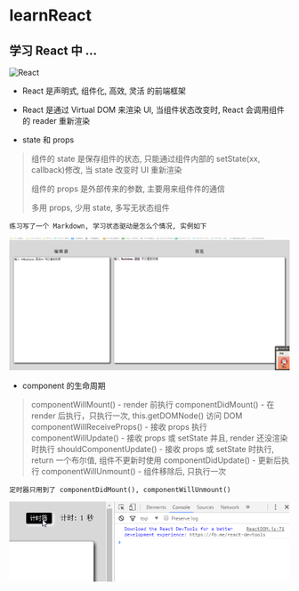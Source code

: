 # learnReact


## 学习 React 中 ...


![React](http://yiming465.com/wp-content/uploads/2016/09/9FF923C456668F2850BE562B46A84414.png)

- React 是声明式, 组件化, 高效, 灵活 的前端框架

- React 是通过 Virtual DOM 来渲染 UI, 当组件状态改变时, React 会调用组件的 reader 重新渲染

- state 和 props

> 组件的 state 是保存组件的状态, 只能通过组件内部的 setState(xx, callback)修改, 当 state 改变时 UI 重新渲染
>
> 组件的 props 是外部传来的参数, 主要用来组件件的通信
>
> 多用 props, 少用 state, 多写无状态组件

```
练习写了一个 Markdown, 学习状态驱动是怎么个情况, 实例如下
```

![screenshots](https://github.com/Crayoncyann/learnReact/blob/master/screenshots/md.gif)


- component 的生命周期

> componentWillMount() - render 前执行
> componentDidMount() - 在 render 后执行，只执行一次, this.getDOMNode() 访问 DOM
> componentWillReceiveProps() - 接收 props 执行
> componentWillUpdate() - 接收 props 或 setState 并且, render 还没渲染时执行
> shouldComponentUpdate() - 接收 props 或 setState 时执行, return 一个布尔值, 组件不更新时使用
> componentDidUpdate() - 更新后执行
> componentWillUnmount() - 组件移除后, 只执行一次

```
定时器只用到了 componentDidMount(), componentWillUnmount()
```

![定时器](https://github.com/Crayoncyann/learnReact/blob/master/screenshots/lifecycle.gif)
